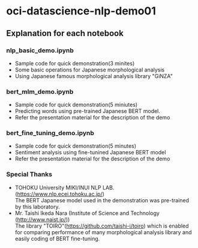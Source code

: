 # oci-datascience-nlp-demo01

## Explanation for each notebook
### nlp_basic_demo.ipynb
- Sample code for quick demonstration(3 minites)   
- Some basic operations for Japanese morphological analysis
- Using Japanese famous morphological analysis library "GiNZA"

### bert_mlm_demo.ipynb
- Sample code for quick demonstration(5 miniutes)
- Predicting words using pre-trained Japanese BERT model.
- Refer the presentation material for the description of the demo

### bert_fine_tuning_demo.ipynb
- Sample code for quick demonstration(5 minutes)
- Sentiment analysis using fine-tunined Japanese BERT model
- Refer the presentation material for the description of the demo

### Special Thanks
- TOHOKU University MIKI/INUI NLP LAB. (https://www.nlp.ecei.tohoku.ac.jp/)
  <br>The BERT Japanese model used in the demonstration was pre-trained by this laboratory.
- Mr. Taishi Ikeda Nara (Institute of Science and Technology (http://www.naist.jp/))
  <br>The library "TOIRO"(https://github.com/taishi-i/toiro) which is enabled for comparing performance of many morphological analysis library and easily coding of BERT fine-tuning.
